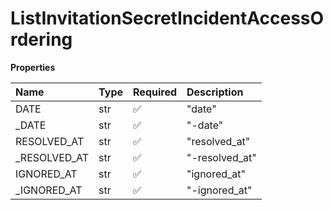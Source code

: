 # ListInvitationSecretIncidentAccessOrdering

**Properties**

| Name          | Type | Required | Description    |
| :------------ | :--- | :------- | :------------- |
| DATE          | str  | ✅       | "date"         |
| \_DATE        | str  | ✅       | "-date"        |
| RESOLVED_AT   | str  | ✅       | "resolved_at"  |
| \_RESOLVED_AT | str  | ✅       | "-resolved_at" |
| IGNORED_AT    | str  | ✅       | "ignored_at"   |
| \_IGNORED_AT  | str  | ✅       | "-ignored_at"  |

<!-- This file was generated by liblab | https://liblab.com/ -->
